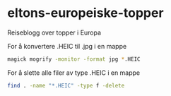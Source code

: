 # eltons-europeiske-topper
Reiseblogg over topper i Europa

For å konvertere .HEIC til .jpg i en mappe
```bash
magick mogrify -monitor -format jpg *.HEIC
```

For å slette alle filer av type .HEIC i en mappe
```bash
find . -name "*.HEIC" -type f -delete
```